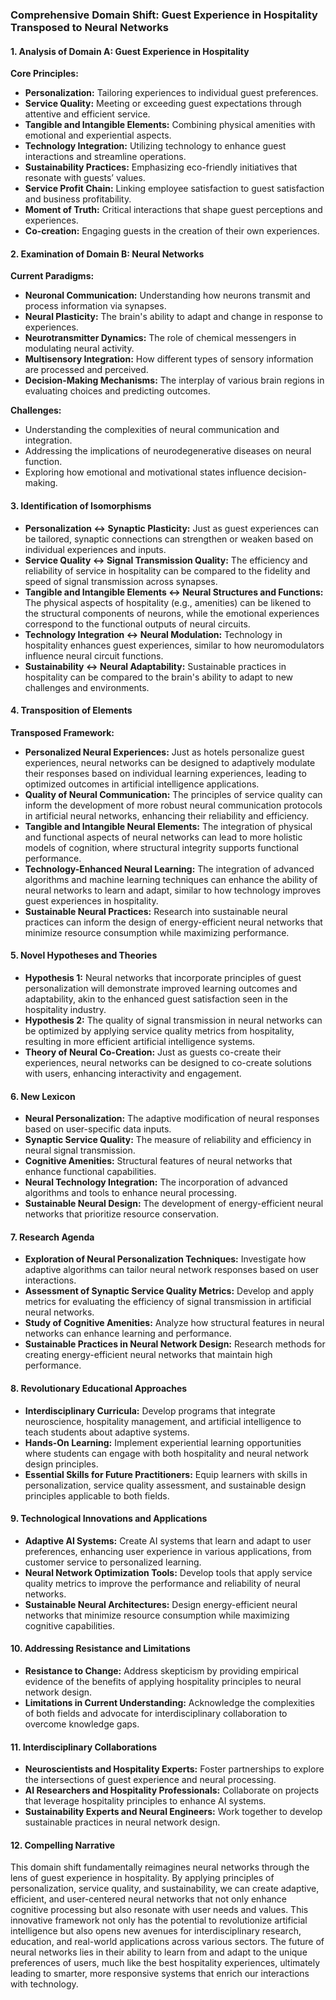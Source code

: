 ### Comprehensive Domain Shift: Guest Experience in Hospitality Transposed to Neural Networks

#### 1. Analysis of Domain A: Guest Experience in Hospitality

**Core Principles:**
- **Personalization:** Tailoring experiences to individual guest preferences.
- **Service Quality:** Meeting or exceeding guest expectations through attentive and efficient service.
- **Tangible and Intangible Elements:** Combining physical amenities with emotional and experiential aspects.
- **Technology Integration:** Utilizing technology to enhance guest interactions and streamline operations.
- **Sustainability Practices:** Emphasizing eco-friendly initiatives that resonate with guests’ values.
- **Service Profit Chain:** Linking employee satisfaction to guest satisfaction and business profitability.
- **Moment of Truth:** Critical interactions that shape guest perceptions and experiences.
- **Co-creation:** Engaging guests in the creation of their own experiences.

#### 2. Examination of Domain B: Neural Networks

**Current Paradigms:**
- **Neuronal Communication:** Understanding how neurons transmit and process information via synapses.
- **Neural Plasticity:** The brain's ability to adapt and change in response to experiences.
- **Neurotransmitter Dynamics:** The role of chemical messengers in modulating neural activity.
- **Multisensory Integration:** How different types of sensory information are processed and perceived.
- **Decision-Making Mechanisms:** The interplay of various brain regions in evaluating choices and predicting outcomes.

**Challenges:**
- Understanding the complexities of neural communication and integration.
- Addressing the implications of neurodegenerative diseases on neural function.
- Exploring how emotional and motivational states influence decision-making.

#### 3. Identification of Isomorphisms

- **Personalization ↔ Synaptic Plasticity:** Just as guest experiences can be tailored, synaptic connections can strengthen or weaken based on individual experiences and inputs.
- **Service Quality ↔ Signal Transmission Quality:** The efficiency and reliability of service in hospitality can be compared to the fidelity and speed of signal transmission across synapses.
- **Tangible and Intangible Elements ↔ Neural Structures and Functions:** The physical aspects of hospitality (e.g., amenities) can be likened to the structural components of neurons, while the emotional experiences correspond to the functional outputs of neural circuits.
- **Technology Integration ↔ Neural Modulation:** Technology in hospitality enhances guest experiences, similar to how neuromodulators influence neural circuit functions.
- **Sustainability ↔ Neural Adaptability:** Sustainable practices in hospitality can be compared to the brain's ability to adapt to new challenges and environments.

#### 4. Transposition of Elements

**Transposed Framework:**
- **Personalized Neural Experiences:** Just as hotels personalize guest experiences, neural networks can be designed to adaptively modulate their responses based on individual learning experiences, leading to optimized outcomes in artificial intelligence applications.
- **Quality of Neural Communication:** The principles of service quality can inform the development of more robust neural communication protocols in artificial neural networks, enhancing their reliability and efficiency.
- **Tangible and Intangible Neural Elements:** The integration of physical and functional aspects of neural networks can lead to more holistic models of cognition, where structural integrity supports functional performance.
- **Technology-Enhanced Neural Learning:** The integration of advanced algorithms and machine learning techniques can enhance the ability of neural networks to learn and adapt, similar to how technology improves guest experiences in hospitality.
- **Sustainable Neural Practices:** Research into sustainable neural practices can inform the design of energy-efficient neural networks that minimize resource consumption while maximizing performance.

#### 5. Novel Hypotheses and Theories

- **Hypothesis 1:** Neural networks that incorporate principles of guest personalization will demonstrate improved learning outcomes and adaptability, akin to the enhanced guest satisfaction seen in the hospitality industry.
- **Hypothesis 2:** The quality of signal transmission in neural networks can be optimized by applying service quality metrics from hospitality, resulting in more efficient artificial intelligence systems.
- **Theory of Neural Co-Creation:** Just as guests co-create their experiences, neural networks can be designed to co-create solutions with users, enhancing interactivity and engagement.

#### 6. New Lexicon

- **Neural Personalization:** The adaptive modification of neural responses based on user-specific data inputs.
- **Synaptic Service Quality:** The measure of reliability and efficiency in neural signal transmission.
- **Cognitive Amenities:** Structural features of neural networks that enhance functional capabilities.
- **Neural Technology Integration:** The incorporation of advanced algorithms and tools to enhance neural processing.
- **Sustainable Neural Design:** The development of energy-efficient neural networks that prioritize resource conservation.

#### 7. Research Agenda

- **Exploration of Neural Personalization Techniques:** Investigate how adaptive algorithms can tailor neural network responses based on user interactions.
- **Assessment of Synaptic Service Quality Metrics:** Develop and apply metrics for evaluating the efficiency of signal transmission in artificial neural networks.
- **Study of Cognitive Amenities:** Analyze how structural features in neural networks can enhance learning and performance.
- **Sustainable Practices in Neural Network Design:** Research methods for creating energy-efficient neural networks that maintain high performance.

#### 8. Revolutionary Educational Approaches

- **Interdisciplinary Curricula:** Develop programs that integrate neuroscience, hospitality management, and artificial intelligence to teach students about adaptive systems.
- **Hands-On Learning:** Implement experiential learning opportunities where students can engage with both hospitality and neural network design principles.
- **Essential Skills for Future Practitioners:** Equip learners with skills in personalization, service quality assessment, and sustainable design principles applicable to both fields.

#### 9. Technological Innovations and Applications

- **Adaptive AI Systems:** Create AI systems that learn and adapt to user preferences, enhancing user experience in various applications, from customer service to personalized learning.
- **Neural Network Optimization Tools:** Develop tools that apply service quality metrics to improve the performance and reliability of neural networks.
- **Sustainable Neural Architectures:** Design energy-efficient neural networks that minimize resource consumption while maximizing cognitive capabilities.

#### 10. Addressing Resistance and Limitations

- **Resistance to Change:** Address skepticism by providing empirical evidence of the benefits of applying hospitality principles to neural network design.
- **Limitations in Current Understanding:** Acknowledge the complexities of both fields and advocate for interdisciplinary collaboration to overcome knowledge gaps.

#### 11. Interdisciplinary Collaborations

- **Neuroscientists and Hospitality Experts:** Foster partnerships to explore the intersections of guest experience and neural processing.
- **AI Researchers and Hospitality Professionals:** Collaborate on projects that leverage hospitality principles to enhance AI systems.
- **Sustainability Experts and Neural Engineers:** Work together to develop sustainable practices in neural network design.

#### 12. Compelling Narrative

This domain shift fundamentally reimagines neural networks through the lens of guest experience in hospitality. By applying principles of personalization, service quality, and sustainability, we can create adaptive, efficient, and user-centered neural networks that not only enhance cognitive processing but also resonate with user needs and values. This innovative framework not only has the potential to revolutionize artificial intelligence but also opens new avenues for interdisciplinary research, education, and real-world applications across various sectors. The future of neural networks lies in their ability to learn from and adapt to the unique preferences of users, much like the best hospitality experiences, ultimately leading to smarter, more responsive systems that enrich our interactions with technology.